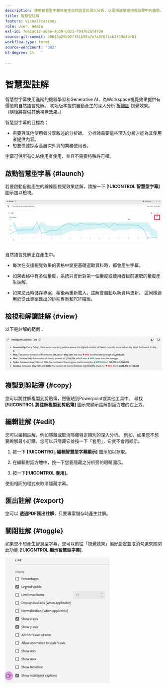 ```yaml
---
description: 使用智慧型字幕來產生自然語言的深入分析，以便快速掌握視覺效果中的趨勢。
title: 智慧型註解
feature: Visualizations
role: User, Admin
exl-id: 7e61ac12-a68e-4639-b021-f04762af4709
source-git-commit: 48648a29b92ff81b98a7efa8f6f1cb3f49d4bf81
workflow-type: tm+mt
source-wordcount: '382'
ht-degree: 1%

---
```


# 智慧型註解

智慧型字幕使用進階的機器學習和Generative AI，為Workspace視覺效果提供有價值的自然語言見解。 初始版本提供自動產生的深入分析 [折線圖](line.md) 視覺效果。 （隨後將提供其他視覺效果。）

智慧型字幕的目標為：

* 需要與其他使用者分享敘述的分析師。 分析師需要這些深入分析才能為其使用者提供內容。
* 想要快速探索高層次外賣的業務使用者。

字幕可供所有CJA使用者使用，並且不需要特殊許可權。

## 啟動智慧型字幕 {#launch}

若要啟動自動產生的線條圖視覺效果註解，請按一下 **[!UICONTROL 智慧型字幕]** 圖示加以檢視。

![啟動智慧型字幕](assets/intell-caps-1.png)

自然語言見解正在產生中。

* 每次在支援視覺效果的表格中變更基礎選取資料時，都會產生字幕。

* 如果表格中有多個量度，系統只會針對第一個量度或使用者目前選取的量度產生註解。

* 如果您此時儲存專案，稍後再重新載入，註解會自動以新資料更新。 這同樣適用於從此專案匯出的排程專案和PDF檔案。

## 檢視和解讀註解 {#view}

以下是註解的範例：

![註解](assets/captions.png)

## 複製到剪貼簿 {#copy}

您可以將註解複製到剪貼簿，然後貼到Powerpoint或其他工具中。 尋找 **[!UICONTROL 將註解複製到剪貼簿]** 圖示來顯示註解對話方塊的右上方。

## 編輯註解 {#edit}

您可以編輯註解，例如隱藏或取消隱藏特定類別的深入分析。 例如，如果您不想要瞭解最小訂購，您可以只隱藏它並按一下「套用」，它就不會再顯示。

1. 按一下 **[!UICONTROL 編輯智慧型字幕顯示]** 圖示加以存取。

1. 在編輯對話方塊中，按一下您要隱藏之分析旁的眼睛圖示。

1. 按一下&#x200B;**[!UICONTROL 套用]**。

使用相同的程式來取消隱藏字幕。

## 匯出註解 {#export}

您可以 **透過PDF匯出註解**，只要專案儲存時產生註解。

## 關閉註解 {#toggle}

如果您不想產生智慧型字幕，您可以前往「視覺效果」偏好設定並取消勾選來關閉此功能 **[!UICONTROL 顯示智慧型字幕]**.

![註解設定](assets/toggle-captions.png)
